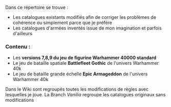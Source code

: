 Dans ce répertoire se trouve :
- Les catalogues existants modifiés afin de corriger les problèmes de cohérence ou simplement parce que je préfère
- Les catalogues d'armées inventés issue de mon imagination et parfois d'ailleurs

### Contenu :
- Les **versions 7,8,9 du jeu de figurine Warhammer 40000 standard**
- Le jeu de bataille spatiale **Battlefleet Gothic** de l'univers Warhammer 40k
- Le jeu de bataille grande échelle **Epic Armageddon** de l'univers Warhammer 40k

Dans le Wiki sont regroupés toutes les modifications de règles avec lesquelles je joue. La Branch _Vanilia_ regroupe les catalogues originaux sans modifications

